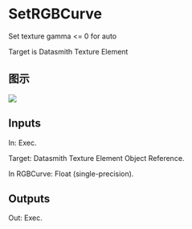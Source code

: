 # SetRGBCurve

Set texture gamma <= 0 for auto

Target is Datasmith Texture Element

## 图示

![]($-20221218-18390393.png)

## Inputs

In: Exec.

Target: Datasmith Texture Element Object Reference.

In RGBCurve: Float (single-precision).  

## Outputs

Out: Exec.

